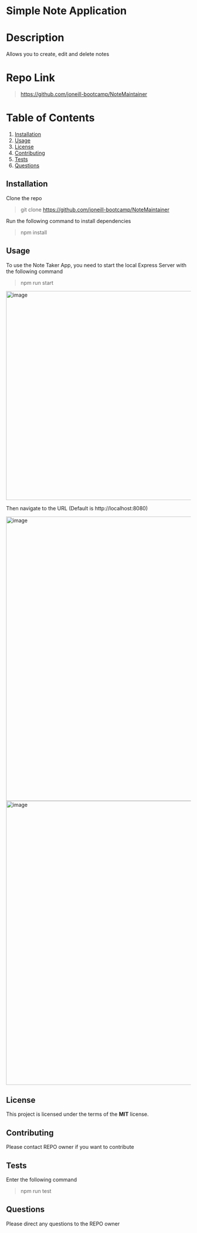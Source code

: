 # Simple Note Application

# Description

Allows you to create, edit and delete notes

# Repo Link

> https://github.com/joneill-bootcamp/NoteMaintainer

# Table of Contents

1. [Installation](##Installation)
2. [Usage](##Usage)
3. [License](##License)
4. [Contributing](##Contributing)
5. [Tests](##Tests)
6. [Questions](##Questions)

## Installation

Clone the repo

> git clone https://github.com/joneill-bootcamp/NoteMaintainer

Run the following command to install dependencies

> npm install

## Usage

To use the Note Taker App, you need to start the local Express Server with the following command

> npm run start

<img width="568" alt="image" src="https://user-images.githubusercontent.com/59762660/80277748-88b78880-8734-11ea-8cb9-2081a41bd8e4.png">

Then navigate to the URL (Default is http://localhost:8080)

<img width="773" alt="image" src="https://user-images.githubusercontent.com/59762660/80277767-a71d8400-8734-11ea-93d8-e7b98d7056de.png">

<img width="772" alt="image" src="https://user-images.githubusercontent.com/59762660/80277814-fc599580-8734-11ea-9bd2-f12bc769484f.png">

## License

This project is licensed under the terms of the **MIT** license.

## Contributing

Please contact REPO owner if you want to contribute

## Tests

Enter the following command

> npm run test

## Questions

Please direct any questions to the REPO owner
